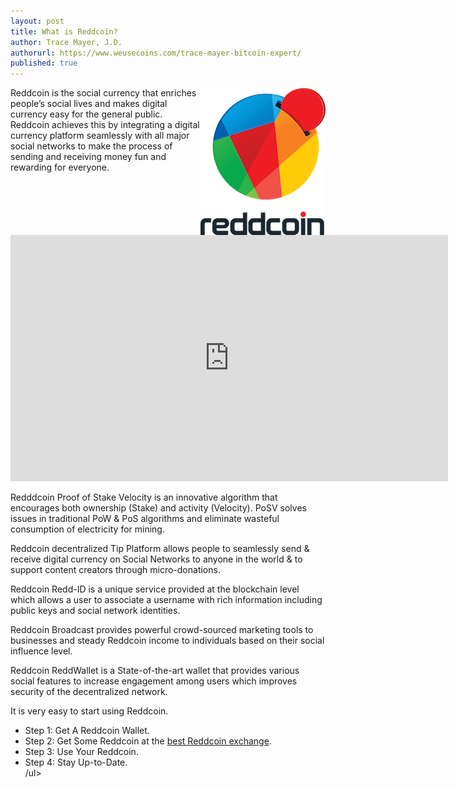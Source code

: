 ```yaml
---
layout: post
title: What is Reddcoin?
author: Trace Mayer, J.D.
authorurl: https://www.weusecoins.com/trace-mayer-bitcoin-expert/
published: true
---
```


<img src="/images/reddcoin.png" alt="what is reddcoin" align="right">Reddcoin is the social currency that enriches people’s social lives and makes digital currency easy for the general public. Reddcoin achieves this by integrating a digital currency platform seamlessly with all major social networks to make the process of sending and receiving money fun and rewarding for everyone.
<p>
<iframe width="700" height="394" src="https://www.youtube.com/embed/KlYJ0sNVVpg" frameborder="0" allowfullscreen></iframe>
<p>
Redddcoin Proof of Stake Velocity is an innovative algorithm that encourages both ownership (Stake) and activity (Velocity). PoSV solves issues in traditional PoW & PoS algorithms and eliminate wasteful consumption of electricity for mining.
<p>
Reddcoin decentralized Tip Platform allows people to seamlessly send & receive digital currency on Social Networks to anyone in the world & to support content creators through micro-donations.
<p>
Reddcoin Redd-ID is a unique service provided at the blockchain level which allows a user to associate a username with rich information including public keys and social network identities.
<p>
Reddcoin Broadcast provides powerful crowd-sourced marketing tools to businesses and steady Reddcoin income to individuals based on their social influence level.
<p>
Reddcoin ReddWallet is a State-of-the-art wallet that provides various social features to increase engagement among users which improves security of the decentralized network.
<p>
It is very easy to start using Reddcoin.
<p>
<ul><li>Step 1: Get A Reddcoin Wallet.</li>
<li>Step 2: Get Some Reddcoin at the <a href="https://www.kraken.com/">best Reddcoin exchange</a>.</li>
<li>Step 3: Use Your Reddcoin.</li>
<li>Step 4: Stay Up-to-Date.</li>/ul>
